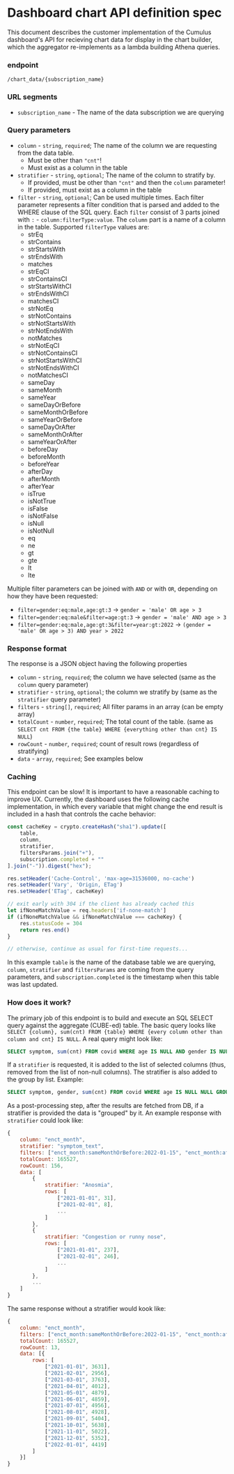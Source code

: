 # Dashboard chart API definition spec

This document describes the customer implementation of the Cumulus dashboard's API for recieving chart data for display in the chart builder, which the aggregator re-implements as a lambda building Athena queries.

### endpoint
`/chart_data/{subscription_name}`

### URL segments
- `subscription_name` - The name of the data subscription we are querying

### Query parameters
- `column` - `string`, `required`; The name of the column we are requesting from the data table.
    - Must be other than `"cnt"`!
    - Must exist as a column in the table
- `stratifier` - `string`, `optional`; The name of the column to stratify by.
    - If provided, must be other than `"cnt"` and then the `column` parameter!
    - If provided, must exist as a column in the table
- `filter` - `string`, `optional`; Can be used multiple times. Each filter parameter represents a filter condition that is parsed and added to the WHERE clause of the SQL query. Each `filter` consist of 3 parts joined with `:` - `column:filterType:value`. The `column` part is a name of a column in the table. Supported `filterType` values are:
    - strEq
    - strContains
    - strStartsWith
    - strEndsWith
    - matches
    - strEqCI
    - strContainsCI
    - strStartsWithCI
    - strEndsWithCI
    - matchesCI
    - strNotEq
    - strNotContains
    - strNotStartsWith
    - strNotEndsWith
    - notMatches
    - strNotEqCI
    - strNotContainsCI
    - strNotStartsWithCI
    - strNotEndsWithCI
    - notMatchesCI
    - sameDay
    - sameMonth
    - sameYear
    - sameDayOrBefore
    - sameMonthOrBefore
    - sameYearOrBefore
    - sameDayOrAfter
    - sameMonthOrAfter
    - sameYearOrAfter
    - beforeDay
    - beforeMonth
    - beforeYear
    - afterDay
    - afterMonth
    - afterYear
    - isTrue
    - isNotTrue
    - isFalse
    - isNotFalse
    - isNull
    - isNotNull
    - eq
    - ne
    - gt
    - gte
    - lt
    - lte

Multiple filter parameters can be joined with `AND` or with `OR`, depending on how they have been requested:

- `filter=gender:eq:male,age:gt:3` -> `gender = 'male' OR age > 3`
- `filter=gender:eq:male&filter=age:gt:3` -> `gender = 'male' AND age > 3`
- `filter=gender:eq:male,age:gt:3&filter=year:gt:2022` -> `(gender = 'male' OR age > 3) AND year > 2022`


### Response format
The response is a JSON object having the following properties

- `column`     - `string`, `required`; the column we have selected (same as the `column` query parameter) 
- `stratifier` - `string`, `optional`; the column we stratify by (same as the `stratifier` query parameter) 
- `filters`    - `string[]`, `required`; All filter params in an array (can be empty array)
- `totalCount` - `number`, `required`; The total count of the table. (same as `SELECT cnt FROM {the table} WHERE {everything other than cnt} IS NULL`)
- `rowCount`   - `number`, `required`; count of result rows (regardless of stratifying)
- `data`       - `array`, `required`; See examples below

### Caching
This endpoint can be slow! It is important to have a reasonable caching to improve UX. Currently, the dashboard uses the following cache implementation, in which every variable that might change the end result is included in a hash that controls the cache behavior:
```js
const cacheKey = crypto.createHash("sha1").update([
    table,
    column,
    stratifier,
    filtersParams.join("+"),
    subscription.completed + ""
].join("-")).digest("hex");

res.setHeader('Cache-Control', 'max-age=31536000, no-cache')
res.setHeader('Vary', 'Origin, ETag')
res.setHeader('ETag', cacheKey)

// exit early with 304 if the client has already cached this
let ifNoneMatchValue = req.headers['if-none-match']
if (ifNoneMatchValue && ifNoneMatchValue === cacheKey) {
    res.statusCode = 304
    return res.end()
}

// otherwise, continue as usual for first-time requests...
```

In this example `table` is the name of the database table we are querying, `column`, `stratifier` and `filtersParams` are coming from the query parameters, and `subscription.completed` is the timestamp when
this table was last updated.

### How does it work?
The primary job of this endpoint is to build and execute an SQL SELECT query against the aggregate (CUBE-ed) table.
The basic query looks like `SELECT {column}, sum(cnt) FROM {table} WHERE {every column other than column and cnt} IS NULL`. A real query might look like:
```sql
SELECT symptom, sum(cnt) FROM covid WHERE age IS NULL AND gender IS NULL GROUP BY symptom ORDER BY symptom
```

If a `stratifier` is requested, it is added to the list of selected columns (thus, removed from the list of non-null columns). The stratifier is also added to the group by list. Example:
```sql
SELECT symptom, gender, sum(cnt) FROM covid WHERE age IS NULL NULL GROUP BY gender, symptom
```

As a post-processing step, after the results are fetched from DB, if a stratifier is provided the data is "grouped" by it. An example response with `stratifier` could look like:
```js
{ 
    column: "enct_month",
    stratifier: "symptom_text",
    filters: ["enct_month:sameMonthOrBefore:2022-01-15", "enct_month:afterYear:2020-01-01"],
    totalCount: 165527,
    rowCount: 156,
    data: [
        { 
            stratifier: "Anosmia",
            rows: [
                ["2021-01-01", 31],
                ["2021-02-01", 8],
                ...
            ]
        },
        { 
            stratifier: "Congestion or runny nose",
            rows: [
                ["2021-01-01", 237],
                ["2021-02-01", 246],
                ...
            ]
        },
        ...
    ]
}
```

The same response without a stratifier would kook like:
```js
{ 
    column: "enct_month",
    filters: ["enct_month:sameMonthOrBefore:2022-01-15", "enct_month:afterYear:2020-01-01"],
    totalCount: 165527,
    rowCount: 13,
    data: [{ 
        rows: [
            ["2021-01-01", 3631],
            ["2021-02-01", 2956],
            ["2021-03-01", 3763],
            ["2021-04-01", 4012],
            ["2021-05-01", 4879],
            ["2021-06-01", 4859],
            ["2021-07-01", 4956],
            ["2021-08-01", 4928],
            ["2021-09-01", 5404],
            ["2021-10-01", 5638],
            ["2021-11-01", 5022],
            ["2021-12-01", 5352],
            ["2022-01-01", 4419]
        ]
    }]
}
```

